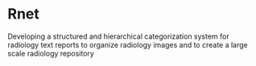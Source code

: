 # Rnet
Developing a structured and hierarchical categorization system for radiology text reports to organize radiology images and to create a large scale radiology repository

